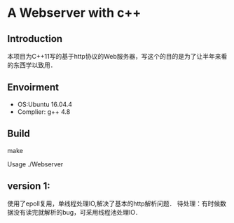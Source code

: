 A Webserver with c++
====

Introduction
----
本项目为C++11写的基于http协议的Web服务器，写这个的目的是为了让半年来看的东西学以致用．

Envoirment
----
* OS:Ubuntu 16.04.4
* Complier: g++ 4.8

Build
----
make

Usage
./Webserver

version 1:
----
使用了epoll复用，单线程处理IO,解决了基本的http解析问题．
待处理：有时候数据没有读完就解析的bug，可采用线程池处理IO．
